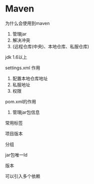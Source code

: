 # Maven

为什么会使用到maven

1. 管理jar
2. 解决冲突
3. (远程仓库(中央)、本地仓库、私服仓库)


jdk 1.6以上

settings.xml 作用

1. 配置本地仓库地址
2. 私服地址
3. 权限

pom.xml的作用
1. 管理jar包信息

常用标签


项目版本
<modelVersion></modelVersion>

分组
<groupId></groupId>

jar包唯一Id
<artifactId></artifactId>

版本
<version></version>

可以引入多个依赖
<dependencies>
    <dependency></dependency>
</dependencies>
